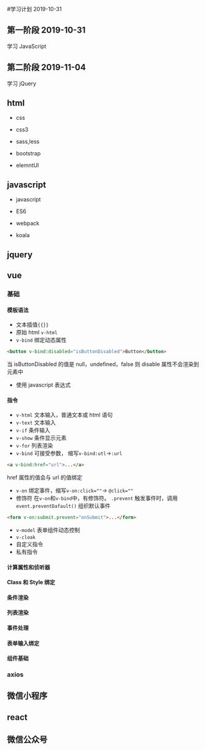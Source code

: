 #学习计划 2019-10-31

## 第一阶段 2019-10-31

学习 JavaScript

## 第二阶段 2019-11-04

学习 jQuery

## html

- css
- css3
- sass,less

- bootstrap
- elemntUI

## javascript

- javascript
- ES6

- webpack
- koala

## jquery

## vue

### 基础

#### 模板语法

- 文本插值`{{}}`
- 原始 html `v-html`
- `v-bind` 绑定动态属性

```html
<button v-bind:disabled="isButtonDisabled">Button</button>
```

当 isButtonDisabled 的值是 null，undefined，false 则 disable 属性不会渲染到元素中

- 使用 javascript 表达式

#### 指令

- `v-html` 文本输入，普通文本或 html 语句
- `v-text` 文本输入
- `v-if` 条件输入
- `v-show` 条件显示元素
- `v-for` 列表渲染
- `v-bind` 可接受参数， 缩写`v-bind:utl`->`:url`

```html
<a v-bind:href="url">...</a>
```

href 属性的值会与 url 的值绑定

- `v-on` 绑定事件，缩写`v-on:click=""`-> `@click=""`
- 修饰符
  在`v-on`和`v-bind`中，有修饰符。
  `.prevent` 触发事件时，调用 `event.preventDafault()` 组织默认事件

```html
<form v-on:submit.prevent="onSubmit">...</form>
```

- `v-model` 表单组件动态控制
- `v-cloak`
- 自定义指令
- 私有指令

#### 计算属性和侦听器

#### Class 和 Style 绑定

#### 条件渲染

#### 列表渲染

#### 事件处理

#### 表单输入绑定

#### 组件基础

### axios

## 微信小程序

## react

## 微信公众号
